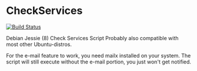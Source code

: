 # CheckServices
[![Build Status](https://travis-ci.org/colterd/CheckServices.svg?branch=master)](https://travis-ci.org/colterd/CheckServices)

Debian Jessie (8) Check Services Script
Probably also compatible with most other Ubuntu-distros.

For the e-mail feature to work, you need mailx installed on your system.
The script will still execute without the e-mail portion, you just won't get notified.
